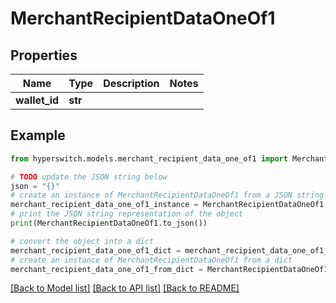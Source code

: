 # MerchantRecipientDataOneOf1


## Properties

Name | Type | Description | Notes
------------ | ------------- | ------------- | -------------
**wallet_id** | **str** |  | 

## Example

```python
from hyperswitch.models.merchant_recipient_data_one_of1 import MerchantRecipientDataOneOf1

# TODO update the JSON string below
json = "{}"
# create an instance of MerchantRecipientDataOneOf1 from a JSON string
merchant_recipient_data_one_of1_instance = MerchantRecipientDataOneOf1.from_json(json)
# print the JSON string representation of the object
print(MerchantRecipientDataOneOf1.to_json())

# convert the object into a dict
merchant_recipient_data_one_of1_dict = merchant_recipient_data_one_of1_instance.to_dict()
# create an instance of MerchantRecipientDataOneOf1 from a dict
merchant_recipient_data_one_of1_from_dict = MerchantRecipientDataOneOf1.from_dict(merchant_recipient_data_one_of1_dict)
```
[[Back to Model list]](../README.md#documentation-for-models) [[Back to API list]](../README.md#documentation-for-api-endpoints) [[Back to README]](../README.md)


